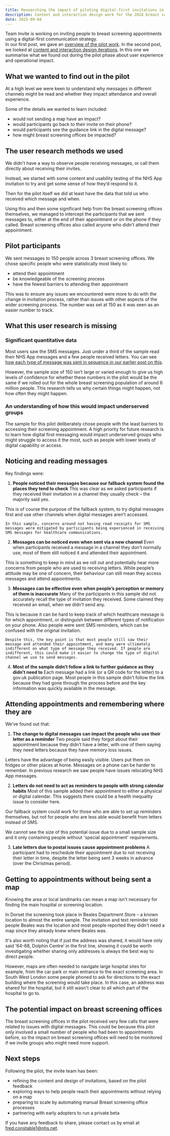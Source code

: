 ```yaml
---
title: Researching the impact of piloting digital-first invitations in breast screening
description: Content and interaction design work for the 2024 breast screening invitations Pilot.
date: 2025-09-04
---
```

Team Invite is working on inviting people to breast screening appointments using a digital-first communication strategy.  
In our first post, we gave an [overview of the pilot work](https://design-history.prevention-services.nhs.uk/screening-invite/2025/06/invite-pilot-overview/). In the second post, we looked at [content and interaction design iterations](https://design-history.prevention-services.nhs.uk/screening-invite/2025/08/invite-breast-screening-pilot-design-iterations/). In this one we summarise what we found out during the pilot phase about user experience and operational impact. 


## What we wanted to find out in the pilot

At a high level we were keen to understand why messages in different channels might be read and whether they impact attendance and overall experience.

Some of the details we wanted to learn included:
*	would not sending a map have an impact?
*	would participants go back to their invite on their phone?
*	would participants see the guidance link in the digital message?
*	how might breast screening offices be impacted?

## The user research methods we used

We didn't have a way to observe people receiving messages, or call them directly about receiving their invites.

Instead, we started with some content and usability testing of the NHS App invitation to try and get some sense of how they’d respond to it.

Then for the pilot itself we did at least have the data that told us who received which message and when.

Using this and then some significant help from the breast screening offices themselves, we managed to intercept the participants that we sent messages to, either at the end of their appointment or on the phone if they called. Breast screening offices also called anyone who didn’t attend their appointment.

## Pilot participants

We sent messages to 150 people across 3 breast screening offices. We chose specific people who were statistically most likely to:
*	attend their appointment
*	be knowledgeable of the screening process
*	have the fewest barriers to attending their appointment

This was to ensure any issues we encountered were more to do with the change in invitation process, rather than issues with other aspects of the wider screening process. The number was set at 150 as it was seen as an easier number to track.

## What this user research is missing

### Significant quantitative data 
Most users saw the SMS messages. Just under a third of the sample read their NHS App messages and a few people received letters. You can see [how each type of message was sent in sequence in our earlier post on this](https://screening-de-breast-scr-rui5fn.herokuapp.com/screening-invite/2025/06/invite-pilot-overview/#proposed-changes-to-how-people-are-invited-to-screening).

However, the sample size of 150 isn’t large or varied enough to give us high levels of confidence for whether these numbers in the pilot would be the same if we rolled out for the whole breast screening population of around 6 million people. This research tells us why certain things might happen, not how often they might happen.

### An understanding of how this would impact underserved groups
The sample for this pilot deliberately chose people with the least barriers to accessing their screening appointment. A high priority for future research is to learn how digital first messaging would impact underserved groups who might struggle to access it the most, such as people with lower levels of digital capability or access. 

## Noticing and reading messages

Key findings were: 

1) **People noticed their messages because our fallback system found the places they tend to check** 
This was clear as we asked participants if they received their invitation in a channel they usually check – the majority said yes.

This is of course the purpose of the fallback system, to try digital messages first and use other channels when digital messages aren’t accessed.

    In this sample, concerns around not having read receipts for SMS messages were mitigated by participants being experienced in receiving SMS messages for healthcare communications.

2) **Messages can be noticed even when sent via a new channel**
Even when participants received a message in a channel they don’t normally use, most of them still noticed it and attended their appointment.

This is something to keep in mind as we roll out and potentially hear more concerns from people who are used to receiving letters. While people’s attitude may be one of concern, their behaviour can still mean they access messages and attend appointments.

3) **Messages can be effective even when people’s perception or memory of them is inaccurate**
Many of the participants in this sample did not accurately recall the type of invitation they received. Some claimed they received an email, when we didn’t send any.

This is because it can be hard to keep track of which healthcare message is for which appointment, or distinguish between different types of notification on your phone. Also people were sent SMS reminders, which can be confused with the original invitation​.

    Despite this, the key point is that most people still saw their message and attended their appointment, and many were ultimately     indifferent on what type of message they received. If people are indifferent, this could make it easier to change the type of digital channel we use to send messages.

4) **Most of the sample didn’t follow a link to further guidance as they didn’t need to**
Each message had a link (or a QR code for the letter) to a gov.uk publication page. Most people in this sample didn’t follow the link because they had gone through the process before and the key information was quickly available in the message.

## Attending appointments and remembering where they are

We’ve found out that:

1)	**The change to digital messages can impact the people who use their letter as a reminder**
 Two people said they forgot about their appointment because they didn’t have a letter, with one of them saying they need letters because they have memory loss issues.

Letters have the advantage of being easily visible. Users put them on fridges or other places at home. Messages on a phone can be harder to remember. In previous research we saw people have issues relocating  NHS App messages.


2)	**Letters do not need to act as reminders to people with strong calendar habits**
Most of this sample added their appointment to either a physical or digital calendar. This suggests there could be a health inequality issue to consider here. 

Our fallback system could work for those who are able to set up reminders themselves, but not for people who are less able would benefit from letters instead of SMS.

We cannot see the size of this potential issue due to a small sample size and it only containing people without 'special appointment' requirements.

3)	**Late letters due to postal issues cause appointment problems**
A participant had to reschedule their appointment due to not receiving their letter in time, despite the letter being sent 3 weeks in advance (over the Christmas period).

## Getting to appointments without being sent a map

Knowing the area or local landmarks can mean a map isn't necessary for finding the main hospital or screening location.

In Dorset the screening took place in Beales Department Store – a known location to almost the entire sample. The invitation and text reminder told people Beales was the location and most people reported they didn't need a map since they already knew where Beales was.

It's also worth noting that if just the address was shared, it would have only said '64-68, Dolphin Centre’ in the first line, showing it could be worth investigating whether sharing only addresses is always the best way to direct people.

However, maps are often needed to navigate large hospital sites for example, from the car park or main entrance to the exact screening area. In South West London some people phoned to ask for directions to the exact building where the screening would take place. In this case, an address was shared for the hospital, but it still wasn't clear to all which part of the hospital to go to.

## The potential impact on breast screening offices

The breast screening offices in the pilot received very few calls that were related to issues with digital messages. This could be because this pilot only involved a small number of people who had been to appointments before, so the impact on breast screening offices will need to be monitored if we invite groups who might need more support.

## Next steps

Following the pilot, the invite team has been:
*	refining the content and design of invitations, based on the pilot feedback
*	exploring ways to help people reach their appointments without relying on a map
*	preparing to scale by automating manual Breast screening office processes
*	partnering with early adopters to run a private beta

If you have any feedback to share, please contact us by email at [fred.constable1@nhs.net](mailto:fred.constable1@nhs.net).
